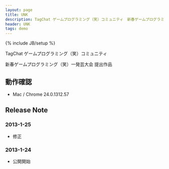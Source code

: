 ```yaml
---
layout: page
title: UNK
description: TagChat ゲームプログラミング（笑）コミュニティ　新春ゲームプログラミング（笑）一発芸大会　提出作品
header: UNK
tags: demo
---
```

{% include JB/setup %}

TagChat ゲームプログラミング（笑）コミュニティ

新春ゲームプログラミング（笑）一発芸大会 提出作品

<div id='demo-content'></div>

<script type='text/javascript' src='unk.js'></script>
<script type='text/javascript'>
    var content = document.getElementById('demo-content');
    content.appendChild(Core.errorDisp);

    Core.initialize();
    content.appendChild(Core.canvas);
    Core.scene = Game.scenes.title;
</script>

## 動作確認

- Mac / Chrome 24.0.1312.57

## Release Note

### 2013-1-25

- 修正

### 2013-1-24

- 公開開始
